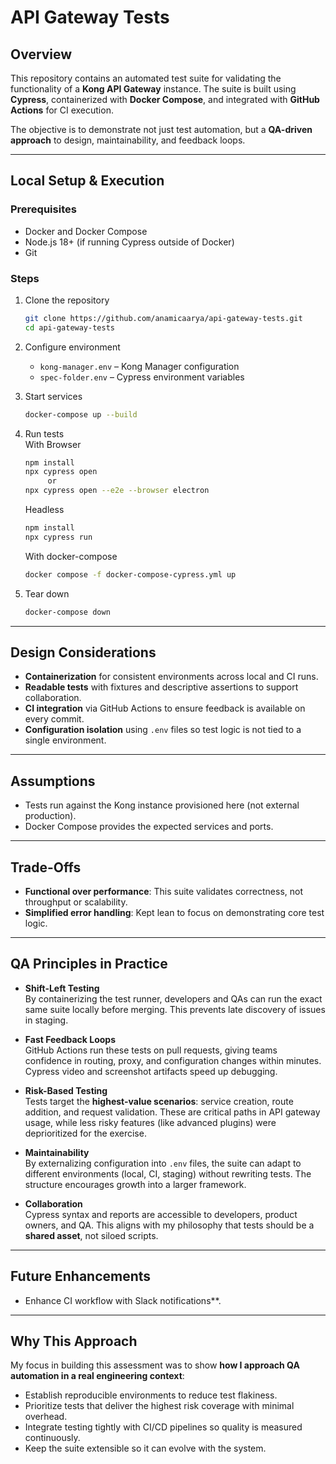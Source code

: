 # API Gateway Tests

## Overview  
This repository contains an automated test suite for validating the functionality of a **Kong API Gateway** instance. The suite is built using **Cypress**, containerized with **Docker Compose**, and integrated with **GitHub Actions** for CI execution.  

The objective is to demonstrate not just test automation, but a **QA-driven approach** to design, maintainability, and feedback loops.

---

## Local Setup & Execution

### Prerequisites  
- Docker and Docker Compose  
- Node.js 18+ (if running Cypress outside of Docker)  
- Git  

### Steps  

1. Clone the repository  
   ```bash
   git clone https://github.com/anamicaarya/api-gateway-tests.git
   cd api-gateway-tests
   ```

2. Configure environment  
   - `kong-manager.env` – Kong Manager configuration  
   - `spec-folder.env` – Cypress environment variables  

3. Start services  
   ```bash
   docker-compose up --build
   ```

4. Run tests  
   With Browser  
   ```bash
   npm install
   npx cypress open
        or
   npx cypress open --e2e --browser electron     
   ```
   
   Headless
   ```bash
   npm install
   npx cypress run 
   ```
   
   With docker-compose
   ```bash
   docker compose -f docker-compose-cypress.yml up
   ```

5. Tear down  
   ```bash
   docker-compose down
   ```

---

## Design Considerations  

- **Containerization** for consistent environments across local and CI runs.  
- **Readable tests** with fixtures and descriptive assertions to support collaboration.  
- **CI integration** via GitHub Actions to ensure feedback is available on every commit.  
- **Configuration isolation** using `.env` files so test logic is not tied to a single environment.  

---

## Assumptions  

- Tests run against the Kong instance provisioned here (not external production).  
- Docker Compose provides the expected services and ports.

---

## Trade-Offs  
  
- **Functional over performance**: This suite validates correctness, not throughput or scalability.  
- **Simplified error handling**: Kept lean to focus on demonstrating core test logic.  

---

## QA Principles in Practice  

- **Shift-Left Testing**  
  By containerizing the test runner, developers and QAs can run the exact same suite locally before merging. This prevents late discovery of issues in staging.  

- **Fast Feedback Loops**  
  GitHub Actions run these tests on pull requests, giving teams confidence in routing, proxy, and configuration changes within minutes. Cypress video and screenshot artifacts speed up debugging.  

- **Risk-Based Testing**  
  Tests target the **highest-value scenarios**: service creation, route addition, and request validation. These are critical paths in API gateway usage, while less risky features (like advanced plugins) were deprioritized for the exercise.  

- **Maintainability**  
  By externalizing configuration into `.env` files, the suite can adapt to different environments (local, CI, staging) without rewriting tests. The structure encourages growth into a larger framework.  

- **Collaboration**  
  Cypress syntax and reports are accessible to developers, product owners, and QA. This aligns with my philosophy that tests should be a **shared asset**, not siloed scripts.  

---

## Future Enhancements  

- Enhance CI workflow with Slack notifications**.  

---

## Why This Approach  

My focus in building this assessment was to show **how I approach QA automation in a real engineering context**:  
- Establish reproducible environments to reduce test flakiness.  
- Prioritize tests that deliver the highest risk coverage with minimal overhead.  
- Integrate testing tightly with CI/CD pipelines so quality is measured continuously.  
- Keep the suite extensible so it can evolve with the system.  
